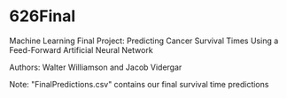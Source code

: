 # 626Final
Machine Learning Final Project: Predicting Cancer Survival Times Using a Feed-Forward Artificial Neural Network

Authors: Walter Williamson and Jacob Vidergar

Note: "FinalPredictions.csv" contains our final survival time predictions
